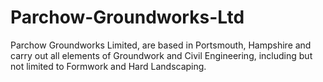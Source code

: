 # Parchow-Groundworks-Ltd
Parchow Groundworks Limited, are based in Portsmouth, Hampshire and carry out all elements of Groundwork and Civil Engineering, including but not limited to Formwork and Hard Landscaping.
